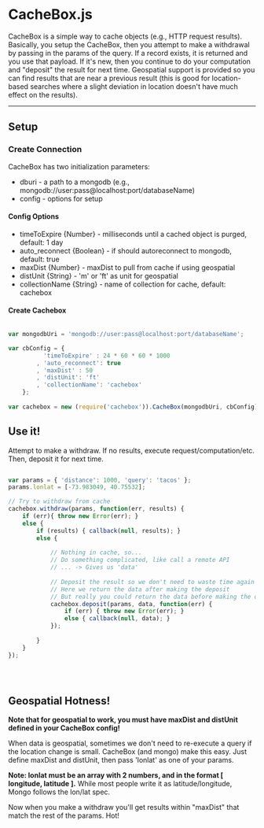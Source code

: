 # CacheBox.js

CacheBox is a simple way to cache objects (e.g., HTTP request results). Basically, you setup the CacheBox,
then you attempt to make a withdrawal by passing in the params of the query. If a record exists, it is returned and you use that payload.
If it's new, then you continue to do your computation and "deposit" the result for next time. Geospatial support is provided so you can find
results that are near a previous result (this is good for location-based searches where a slight deviation in location doesn't have much
effect on the results).

----

## Setup

### Create Connection

CacheBox has two initialization parameters:
* dburi - a path to a mongodb (e.g., mongodb://user:pass@localhost:port/databaseName)
* config - options for setup

#### Config Options
* timeToExpire {Number} - milliseconds until a cached object is purged, default: 1 day
* auto_reconnect {Boolean} - if should autoreconnect to mongodb, default: true
* maxDist {Number} - maxDist to pull from cache if using geospatial
* distUnit {String} - 'm' or 'ft' as unit for geospatial 
* collectionName {String} - name of collection for cache, default: cachebox

#### Create Cachebox

```javascript

var mongodbUri = 'mongodb://user:pass@localhost:port/databaseName';

var cbConfig = {
		  'timeToExpire' : 24 * 60 * 60 * 1000
		, 'auto_reconnect': true
		, 'maxDist' : 50
		, 'distUnit': 'ft'
		, 'collectionName': 'cachebox'
	};
	
var cachebox = new (require('cachebox')).CacheBox(mongodbUri, cbConfig);

```    

## Use it!

Attempt to make a withdraw.
If no results, execute request/computation/etc. Then, deposit it for next time.

```javascript

var params = { 'distance': 1000, 'query': 'tacos' };
params.lonlat = [-73.983049, 40.75532];

// Try to withdraw from cache
cachebox.withdraw(params, function(err, results) {
	if (err){ throw new Error(err); }
	else { 
		if (results) { callback(null, results); }
		else { 
		
			// Nothing in cache, so...
			// Do something complicated, like call a remote API
			// ... -> Gives us 'data'
			
			// Deposit the result so we don't need to waste time again
			// Here we return the data after making the deposit
			// But really you could return the data before making the deposit
			cachebox.deposit(params, data, function(err) {
				if (err) { throw new Error(err); }
				else { callback(null, data); }
			});	
			
		} 
	}
});


					
```

## Geospatial Hotness!

**Note that for geospatial to work, you must have maxDist and distUnit defined in your CacheBox config!**

When data is geospatial, sometimes we don't need to re-execute a query if the location change is small. CacheBox (and mongo) make this easy.
Just define maxDist and distUnit, then pass 'lonlat' as one of your params.

**Note: lonlat must be an array with 2 numbers, and in the format [ longitude, latitude ].**
While most people write it as latitude/longitude, Mongo follows the lon/lat spec. 

Now when you make a withdraw you'll get results within "maxDist" that match the rest of the params. Hot!

